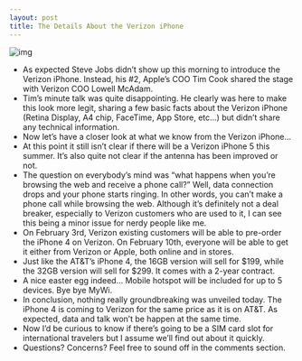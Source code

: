 ```yaml
---
layout: post
title: The Details About the Verizon iPhone
---
```

![img](http://media.idownloadblog.com/wp-content/uploads/2011/01/verizon-iphone-1086.jpg)
* As expected Steve Jobs didn’t show up this morning to introduce the Verizon iPhone. Instead, his #2, Apple’s COO Tim Cook shared the stage with Verizon COO Lowell McAdam.
* Tim’s minute talk was quite disappointing. He clearly was here to make this look more legit, sharing a few basic facts about the Verizon iPhone (Retina Display, A4 chip, FaceTime, App Store, etc…) but didn’t share any technical information.
* Now let’s have a closer look at what we know from the Verizon iPhone…
* At this point it still isn’t clear if there will be a Verizon iPhone 5 this summer. It’s also quite not clear if the antenna has been improved or not.
* The question on everybody’s mind was “what happens when you’re browsing the web and receive a phone call?” Well, data connection drops and your phone starts ringing. In other words, you can’t make a phone call while browsing the web. Although it’s definitely not a deal breaker, especially to Verizon customers who are used to it, I can see this being a minor issue for nerdy people like me.
* On February 3rd, Verizon existing customers will be able to pre-order the iPhone 4 on Verizon. On February 10th, everyone will be able to get it either from Verizon or Apple, both online and in stores.
* Just like the AT&T’s iPhone 4, the 16GB version will sell for $199, while the 32GB version will sell for $299. It comes with a 2-year contract.
* A nice easter egg indeed… Mobile hotspot will be included for up to 5 devices. Bye bye MyWi.
* In conclusion, nothing really groundbreaking was unveiled today. The iPhone 4 is coming to Verizon for the same price as it is on AT&T. As expected, data and talk won’t be happen at the same time.
* Now I’d be curious to know if there’s going to be a SIM card slot for international travelers but I assume we’ll find out about it quickly.
* Questions? Concerns? Feel free to sound off in the comments section.

